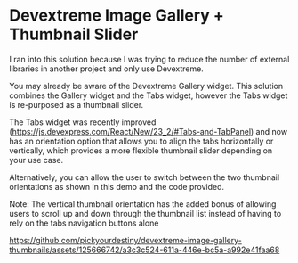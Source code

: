 # Devextreme Image Gallery + Thumbnail Slider

I ran into this solution because I was trying to reduce the number of external libraries in another project and only use Devextreme.

You may already be aware of the Devextreme Gallery widget. This solution combines the Gallery widget and the Tabs widget, however the Tabs widget is re-purposed as a thumbnail slider.

The Tabs widget was recently improved (https://js.devexpress.com/React/New/23_2/#Tabs-and-TabPanel) and now has an orientation option that allows you to align the tabs horizontally or vertically, which provides a more flexible thumbnail slider depending on your use case.

Alternatively, you can allow the user to switch between the two thumbnail orientations as shown in this demo and the code provided.

Note: The vertical thumbnail orientation has the added bonus of allowing users to scroll up and down through the thumbnail list instead of having to rely on the tabs navigation buttons alone

https://github.com/pickyourdestiny/devextreme-image-gallery-thumbnails/assets/125666742/a3c3c524-611a-446e-bc5a-a992e41faa68

